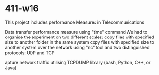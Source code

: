 # 411-w16
This project includes performance Measures in Telecommunications 

Data transfer performance measure using "time" command
We had to organise the experiment on two different scales:
  copy files with specified size to another folder in the same system 
  copy files with specified size to another system over the network using "nc" tool and two distinguished protocols: UDP and TCP

apture network traffic utilising  TCPDUMP library (bash, Python,  C++, or Java)
